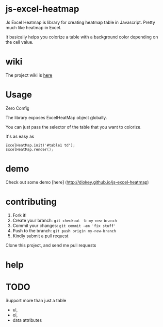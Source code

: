 # js-excel-heatmap

Js Excel Heatmap is library for creating heatmap table in Javascript. Pretty much like heatmap in Excel.

It basically helps you colorize a table with a background color depending on the cell value.

# wiki
The project wiki is [here](https://github.com/diokey/js-excel-heatmap/wiki)
# Usage

Zero Config

The library exposes ExcelHeatMap object globally.

You can just pass the selector of the table that you want to colorize.

It's as easy as 

```
ExcelHeatMap.init('#table1 td');
ExcelHeatMap.render();
```

# demo

Check out some demo [here] (http://diokey.github.io/js-excel-heatmap)

# contributing

1. Fork it!
2. Create your branch: `git checkout -b my-new-branch`
3. Commit your changes: `git commit -am 'fix stuff'`
4. Push to the branch: `git push origin my-new-branch`
5. Kindly submit a pull request

Clone this project, and send me pull requests

# help

# TODO
Support more than just a table
* ul,
* ol,
* data attributes

